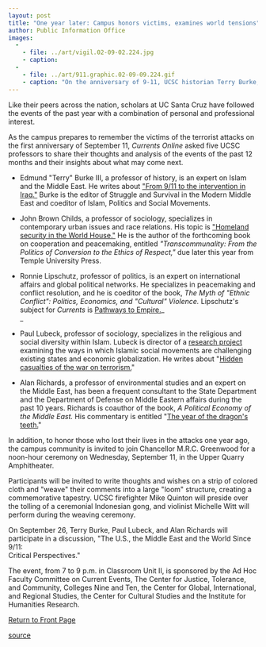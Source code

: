 ```yaml
---
layout: post
title: "One year later: Campus honors victims, examines world tensions"
author: Public Information Office
images:
  -
    - file: ../art/vigil.02-09-02.224.jpg
    - caption: 
  -
    - file: ../art/911.graphic.02-09-09.224.gif
    - caption: "On the anniversary of 9-11, UCSC historian Terry Burke, above, is among the faculty members offering commentary. Members of the campus community will gather at noon on September 11 in the Upper Quarry Amphitheater. The amphitheater was the site of a similar event in 2001, below. Photo: UCSC Photo Services"
---
```


Like their peers across the nation, scholars at UC Santa Cruz have followed the events of the past year with a combination of personal and professional interest.

As the campus prepares to remember the victims of the terrorist attacks on the first anniversary of September 11, _Currents Online_ asked five UCSC professors to share their thoughts and analysis of the events of the past 12 months and their insights about what may come next.  

* Edmund "Terry" Burke III, a professor of history, is an expert on Islam and the Middle East. He writes about ["From 9/11 to the intervention in Iraq."][1] Burke is the editor of Struggle and Survival in the Modern Middle East and coeditor of Islam, Politics and Social Movements.
* John Brown Childs, a professor of sociology, specializes in contemporary urban issues and race relations. His topic is ["Homeland security in the World House."][2] He is the author of the forthcoming book on cooperation and peacemaking, entitled _"Transcommunality: From the Politics of Conversion to the Ethics of Respect,"_ due later this year from Temple University Press.  
* Ronnie Lipschutz, professor of politics, is an expert on international affairs and global political networks. He specializes in peacemaking and conflict resolution, and he is coeditor of the book, _The Myth of "Ethnic Conflict": Politics, Economics, and "Cultural" Violence._ Lipschutz's subject for _Currents_ is [Pathways to Empire.][3]_  
_

* Paul Lubeck, professor of sociology, specializes in the religious and social diversity within Islam. Lubeck is director of a [research project][4] examining the ways in which Islamic social movements are challenging existing states and economic globalization. He writes about "[Hidden casualties of the war on terrorism.][5]"   
* Alan Richards, a professor of environmental studies and an expert on the Middle East, has been a frequent consultant to the State Department and the Department of Defense on Middle Eastern affairs during the past 10 years. Richards is coauthor of the book, _A Political Economy of the Middle East._ His commentary is entitled "[The year of the dragon's teeth.][6]"  

In addition, to honor those who lost their lives in the attacks one year ago, the campus community is invited to join Chancellor M.R.C. Greenwood for a noon-hour ceremony on Wednesday, September 11, in the Upper Quarry Amphitheater.  

Participants will be invited to write thoughts and wishes on a strip of colored cloth and "weave" their comments into a large "loom" structure, creating a commemorative tapestry. UCSC firefighter Mike Quinton will preside over the tolling of a ceremonial Indonesian gong, and violinist Michelle Witt will perform during the weaving ceremony.

On September 26, Terry Burke, Paul Lubeck, and Alan Richards will participate in a discussion, "The U.S., the Middle East and the World Since 9/11:  
Critical Perspectives."

The event, from 7 to 9 p.m. in Classroom Unit II, is sponsored by the Ad Hoc Faculty Committee on Current Events, The Center for Justice, Tolerance, and Community, Colleges Nine and Ten, the Center for Global, International, and Regional Studies, the Center for Cultural Studies and the Institute for Humanities Research.  
  

[Return to Front Page][7]

[1]: http://www.ucsc.edu/currents/02-03/09-09/burke.html
[2]: http://www.ucsc.edu/currents/02-03/09-09/childs.html
[3]: http://www.ucsc.edu/currents/02-03/09-09/lipschutz.html
[4]: http://www.ucsc.edu/currents/00-01/06-25/islam.html
[5]: http://www.ucsc.edu/currents/02-03/09-09/lubeck.html
[6]: http://www.ucsc.edu/currents/02-03/09-09/richards.html
[7]: http://currents.ucsc.edu/

[source](http://www1.ucsc.edu/currents/02-03/09-09/memorial.html "Permalink to memorial")
